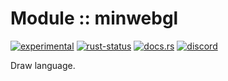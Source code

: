 <!-- {{# generate.module_header{} #}} -->

# Module :: minwebgl
[![experimental](https://raster.shields.io/static/v1?label=stability&message=experimental&color=orange&logoColor=eee)](https://github.com/emersion/stability-badges#experimental) [![rust-status](https://github.com/Wandalen/wTools/actions/workflows/ModuleminwebglPush.yml/badge.svg)](https://github.com/Wandalen/wTools/actions/workflows/ModuleminwebglPush.yml) [![docs.rs](https://img.shields.io/docsrs/minwebgl?color=e3e8f0&logo=docs.rs)](https://docs.rs/minwebgl) [![discord](https://img.shields.io/discord/872391416519737405?color=eee&logo=discord&logoColor=eee&label=ask)](https://discord.gg/m3YfbXpUUY)

Draw language.

<!--
### Basic use-case

```rust
use minwebgl::*;

fn main()
{
}
```

### To add to your project

```bash
cargo add minwebgl
```

### Try out from the repository

``` shell test
git clone https://github.com/Wandalen/wTools
cd wTools
cargo run --example minwebgl_trivial
cargo run
```
-->
